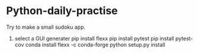 # Python-daily-practise
Try to make a small sudoku app.
1. select a GUI generater
    pip install flexx
    pip install pytest
    pip install pytest-cov
    conda install flexx -c conda-forge
    python setup.py install

